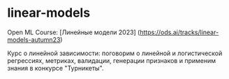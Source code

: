 # linear-models
Open ML Course: [Линейные модели 2023] (https://ods.ai/tracks/linear-models-autumn23)

Курс о линейной зависимости: поговорим о линейной и логистической регрессиях, метриках, валидации, генерации признаков и применим знания в конкурсе "Турникеты".
